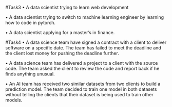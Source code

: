 #Task3
•	A data scientist trying to learn web development

•	A data scientist trying to switch to machine learning engineer by learning how to code in pytorch.

•	A data scientist applying for a master’s in finance.


#Task4
•	A data science team have signed a contract with a client to deliver software on a specific date. The team has failed to meet the deadline and the client lost money for pushing the deadline further.

•	A data science team has delivered a project to a client with the source code. The team asked the client to review the code and report back if he finds anything unusual.


•	An AI team has received two similar datasets from two clients to build a prediction model. The team decided to train one model in both datasets without telling the clients that their dataset is being used to train other models.


